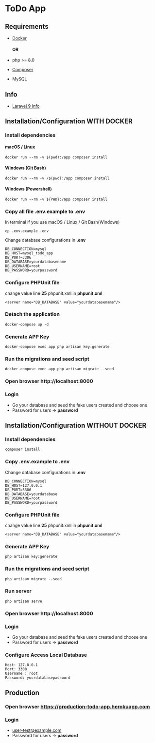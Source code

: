# ToDo App

## Requirements

- [Docker](https://www.docker.com/products/docker-desktop)

  #### OR

- php >= 8.0
- [Composer](https://getcomposer.org/download/)
- MySQL
## Info
- [Laravel 9 Info](https://laravel.com/docs/9.x/installation)

## Installation/Configuration WITH DOCKER

### Install dependencies
#### macOS / Linux
```
docker run --rm -v $(pwd):/app composer install
```
#### Windows (Git Bash)
```
docker run --rm -v /$(pwd):/app composer install
```
#### Windows (Powershell)
```
docker run --rm -v ${PWD}:/app composer install
```

### Copy all file .env.example to .env

In terminal if you use macOS / Linux / Git Bash(Windows)

```
cp .env.example .env
```

Change database configurations in **.env**

```
DB_CONNECTION=mysql
DB_HOST=mysql_todo_app
DB_PORT=3306
DB_DATABASE=yourdatabasename
DB_USERNAME=root
DB_PASSWORD=yourpassword
```

### Configure PHPUnit file
change value line **25** phpunit.xml in **phpunit.xml**

```
<server name="DB_DATABASE" value="yourdatabasename"/>
```


### Detach the application

```
docker-compose up -d
```

### Generate APP Key
```
docker-compose exec app php artisan key:generate
```
### Run the migrations and seed script
```
docker-compose exec app php artisan migrate --seed
```
### Open browser http://localhost:8000
### Login
- Go your database and seed the fake users created and choose one
- Password for users -> **password**

## Installation/Configuration WITHOUT DOCKER
### Install dependencies
```
composer install
```
### Copy .env.example to .env

Change database configurations in **.env**
```
DB_CONNECTION=mysql
DB_HOST=127.0.0.1
DB_PORT=3306
DB_DATABASE=yourdatabase
DB_USERNAME=root
DB_PASSWORD=yourpassword
```

### Configure PHPUnit file
change value line **25** phpunit.xml in **phpunit.xml**

```
<server name="DB_DATABASE" value="yourdatabasename"/>
```

### Generate APP Key

```
php artisan key:generate
```

### Run the migrations and seed script
```
php artisan migrate --seed
```

### Run server

```
php artisan serve
```

### Open browser http://localhost:8000

### Login

- Go your database and seed the fake users created and choose one
- Password for users -> **password**

### Configure Access Local Database

```
Host: 127.0.0.1
Port: 3308
Username : root
Password: yourdatabasepassword
```

## Production

### Open browser https://production-todo-app.herokuapp.com

### Login

- user-test@example.com
- Password for users -> **password**

